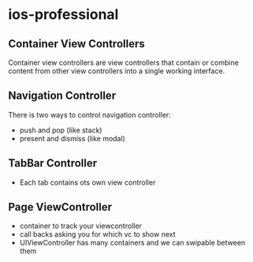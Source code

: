 # ios-professional

## Container View Controllers

Container view controllers are view controllers that contain or combine content from other view controllers into a single working interface.

## Navigation Controller

There is two ways to control navigation controller:

- push and pop (like stack)
- present and dismiss (like modal)

## TabBar Controller

- Each tab contains ots own view controller

## Page ViewController

- container to track your viewcontroller
- call backs asking you for which vc to show next
- UIViewController has many containers and we can swipable between them
